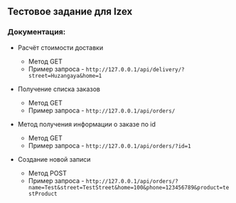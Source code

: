 ## Тестовое задание для Izex

### Документация:

* Расчёт стоимости доставки   
    * Метод GET
    * Пример запроса - ```http://127.0.0.1/api/delivery/?street=Huzangaya&home=1```


* Получение списка заказов  
    * Метод GET
    * Пример запроса - ```http://127.0.0.1/api/orders/```


* Метод получения информации о заказе по id
    * Метод GET
    * Пример запроса - ```http://127.0.0.1/api/orders/?id=1```


* Создание новой записи
    * Метод POST
    * Пример запроса - ```http://127.0.0.1/api/orders/?name=Test&street=TestStreet&home=100&phone=123456789&product=testProduct```

